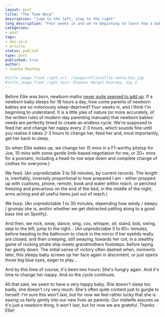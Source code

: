 ```yaml
---
layout: post
title: "The Time Warp"
description: "jump to the left, step to the right"
long_description: "Four weeks in and we're beginning to learn how a baby fills a day."
categories:
- post
tags:
- das-jo-e
- article
status: publish
type: post
published: true
author:
- Joanna Kearney

#title_image_float_right_url: /images/ellie/ellie-santa-hat.jpg
#title_image_float_right_text: Eleanor Margot Kearney, day 3
---
```


Before Ellie was born, newborn maths [never quite seemed to add up](/posts/what-can-be-so-difficult). If a newborn baby sleeps for 18 hours a day, how come parents of newborn babies are so notoriously sleep-deprived? Four weeks in, and I think I'm beginning to understand. It is a little joke of nature (or more accurately, of the written rules of modern-day parenting manuals) that newborn babies' needs are perfectly timed to create an endless cycle. We're supposed to feed her and change her nappy every 2-3 hours, which sounds fine until you realise it takes 2-3 hours to change her, feed her and, most importantly, get her back to sleep.

So when Ellie wakes up, we change her (5 mins in a F1-worthy pitstop for Joe, 10 mins with some gentle limb-based negotiation for me, or 20+ mins for a poonami, including a head-to-toe wipe down and complete change of clothes for everyone.)

We feed. (An unpredictable 3 to 56 minutes, by current records. The length is, inevitably, inversely proportional to how prepared I am - either propped up with cushions, phone, remote, book and water within reach, or perched freezing and precarious on the end of the bed, in the middle of the night, arms aching and all useful items just out of reach.)

We burp. (An unpredictable 1 to 30 minutes, depending how windy / sleepy / grumpy she is, and/or whether we get distracted patting along to a good bass line on Spotify).

And then, we rock, sway, dance, sing, coo, whisper, sit, stand, bob, swing, step to the left, jump to the right... (An unpredictable 5 to 60+ minutes, before heading to the bathroom to check in the mirror if her eyelids really are closed, and then creeping, still swaying, towards her cot, in a stealthy game of rocking pirate ship meets grandmothers footsteps. before laying her gently down. The initial sense of victory often dashed when, moments later, this sleepy baby screws up her face again in discontent, or just opens those big blue eyes, eager to play...

And by this time of course, it's been two hours: She's hungry again. And it's time to change her nappy. And so the cycle continues.

All that said, we seem to have a very happy baby. She doesn't sleep too badly, she doesn't cry very much. She's often quite content just to gurgle to herself. I'm sure this won't last, but for now we feel rather lucky that she is easing us fairly gently into our new lives as parents. Our midwife assures us it's just a newborn thing, It won't last, but for now we are grateful. Thanks Ellie!
